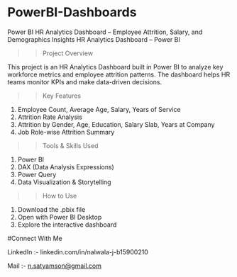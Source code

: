 # PowerBI-Dashboards
Power BI HR Analytics Dashboard – Employee Attrition, Salary, and Demographics Insights
HR Analytics Dashboard – Power BI
>> Project Overview

This project is an HR Analytics Dashboard built in Power BI to analyze key workforce metrics and employee attrition patterns.
The dashboard helps HR teams monitor KPIs and make data-driven decisions.

>> Key Features 

1. Employee Count, Average Age, Salary, Years of Service
2. Attrition Rate Analysis
3. Attrition by Gender, Age, Education, Salary Slab, Years at Company
4. Job Role-wise Attrition Summary

>> Tools & Skills Used 

1. Power BI
2. DAX (Data Analysis Expressions)
3. Power Query
4. Data Visualization & Storytelling

>> How to Use 

1. Download the .pbix file
2. Open with Power BI Desktop
3. Explore the interactive dashboard

#Connect With Me

LinkedIn :- linkedin.com/in/nalwala-j-b15900210

Mail     :- n.satyamson@gmail.com
